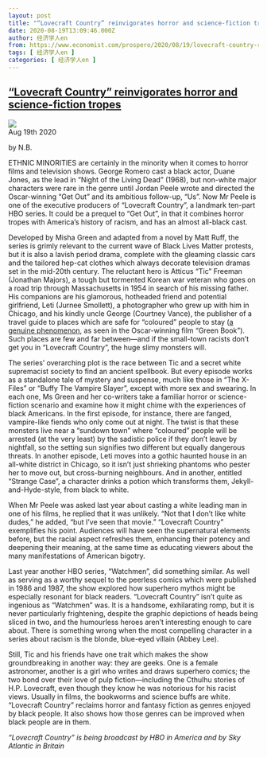 ```yaml
---
layout: post
title: "“Lovecraft Country” reinvigorates horror and science-fiction tropes"
date: 2020-08-19T13:09:46.000Z
author: 经济学人en
from: https://www.economist.com/prospero/2020/08/19/lovecraft-country-reinvigorates-horror-and-science-fiction-tropes
tags: [ 经济学人en ]
categories: [ 经济学人en ]
---
```

<!--1597842586000-->
[“Lovecraft Country” reinvigorates horror and science-fiction tropes](https://www.economist.com/prospero/2020/08/19/lovecraft-country-reinvigorates-horror-and-science-fiction-tropes)
------

<div>
<img src="https://images.weserv.nl/?url=www.economist.com/sites/default/files/20200822_BKP504.jpg"/><div></div><aside ><div ><time itemscope="" itemType="http://schema.org/DateTime" dateTime="2020-08-19T13:04:18Z" >Aug 19th 2020</time><p data-test-id="Article Byline"  itemProp="byline">by N.B.</p></div></aside><p >ETHNIC MINORITIES are certainly in the minority when it comes to horror films and television shows. George Romero cast a black actor, Duane Jones, as the lead in “Night of the Living Dead” (1968), but non-white major characters were rare in the genre until Jordan Peele wrote and directed the Oscar-winning “Get Out” and its ambitious follow-up, “Us”. Now Mr Peele is one of the executive producers of “Lovecraft Country”, a landmark ten-part HBO series. It could be a prequel to “Get Out”, in that it combines horror tropes with America’s history of racism, and has an almost all-black cast.</p><p >Developed by Misha Green and adapted from a novel by Matt Ruff, the series is grimly relevant to the current wave of Black Lives Matter protests, but it is also a lavish period drama, complete with the gleaming classic cars and the tailored hep-cat clothes which always decorate television dramas set in the mid-20th century. The reluctant hero is Atticus “Tic” Freeman (Jonathan Majors), a tough but tormented Korean war veteran who goes on a road trip through Massachusetts in 1954 in search of his missing father. His companions are his glamorous, hotheaded friend and potential girlfriend, Leti (Jurnee Smollett), a photographer who grew up with him in Chicago, and his kindly uncle George (Courtney Vance), the publisher of a travel guide to places which are safe for “coloured” people to stay (<a href="https://www.economist.com/books-and-arts/2020/01/25/when-americas-open-road-wasnt-open-to-all">a genuine phenomenon</a>, as seen in the Oscar-winning film “Green Book”). Such places are few and far between—and if the small-town racists don’t get you in “Lovecraft Country”, the huge slimy monsters will.</p><div  id="gpt-ad-slot-1" data-test-id="Inline Ad"></div><p >The series’ overarching plot is the race between Tic and a secret white supremacist society to find an ancient spellbook. But every episode works as a standalone tale of mystery and suspense, much like those in “The X-Files” or “Buffy The Vampire Slayer”, except with more sex and swearing. In each one, Ms Green and her co-writers take a familiar horror or science-fiction scenario and examine how it might chime with the experiences of black Americans. In the first episode, for instance, there are fanged, vampire-like fiends who only come out at night. The twist is that these monsters live near a “sundown town” where “coloured” people will be arrested (at the very least) by the sadistic police if they don’t leave by nightfall, so the setting sun signifies two different but equally dangerous threats. In another episode, Leti moves into a gothic haunted house in an all-white district in Chicago, so it isn’t just shrieking phantoms who pester her to move out, but cross-burning neighbours. And in another, entitled “Strange Case”, a character drinks a potion which transforms them, Jekyll-and-Hyde-style, from black to white.</p><p >When Mr Peele was asked last year about casting a white leading man in one of his films, he replied that it was unlikely. “Not that I don’t like white dudes,” he added, “but I’ve seen that movie.” “Lovecraft Country” exemplifies his point. Audiences will have seen the supernatural elements before, but the racial aspect refreshes them, enhancing their potency and deepening their meaning, at the same time as educating viewers about the many manifestations of American bigotry.</p><p >Last year another HBO series, “Watchmen”, did something similar. As well as serving as a worthy sequel to the peerless comics which were published in 1986 and 1987, the show explored how superhero mythos might be especially resonant for black readers. “Lovecraft Country” isn’t quite as ingenious as “Watchmen” was. It is a handsome, exhilarating romp, but it is never particularly frightening, despite the graphic depictions of heads being sliced in two, and the humourless heroes aren’t interesting enough to care about. There is something wrong when the most compelling character in a series about racism is the blonde, blue-eyed villain (Abbey Lee).</p><p >Still, Tic and his friends have one trait which makes the show groundbreaking in another way: they are geeks. One is a female astronomer, another is a girl who writes and draws superhero comics; the two bond over their love of pulp fiction—including the Cthulhu stories of H.P. Lovecraft, even though they know he was notorious for his racist views. Usually in films, the bookworms and science buffs are white. “Lovecraft Country” reclaims horror and fantasy fiction as genres enjoyed by black people. It also shows how those genres can be improved when black people are in them.</p><p ><em>“Lovecraft Country” is being broadcast by HBO in America and by Sky Atlantic in Britain</em></p>
</div>
